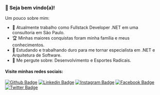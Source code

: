 ### 👋 Seja bem vindo(a)!

Um pouco sobre mim:

- 🔭 Atualmente trabalho como Fullstack Developer .NET em uma consultoria em São Paulo.
- :trophy: Minhas maiores conquistas foram minha família e meus conhecimentos.
- :muscle: Estudando e trabalhando duro para me tornar especialista em .NET e Arquitetura de Software.
- 💬 Me pergute sobre: Desenvolvimento e Esportes Radicais.

#### Visite minhas redes sociais:
[![Github Badge](https://img.shields.io/badge/-Github-000?style=flat-square&logo=Github&logoColor=white&link=https://github.com/marcelbelato)](https://github.com/marcelbelato)
[![Linkedin Badge](https://img.shields.io/badge/-LinkedIn-blue?style=flat-square&logo=Linkedin&logoColor=white&link=https://www.linkedin.com/in/marcel-belato-corr%C3%AAa-ba89822a/)](https://www.linkedin.com/in/marcel-belato-corr%C3%AAa-ba89822a/)
[![Instagram Badge](https://img.shields.io/badge/-Instagram-C13584?style=flat-square&labelColor=C13584&logo=instagram&logoColor=white&link=https://www.instagram.com/marcelbelato/)](https://www.instagram.com/marcelbelato/)
[![Facebook Badge](https://img.shields.io/badge/-Facebook-blue?style=flat-square&labelColor=blue&logo=facebook&logoColor=white&link=https://www.facebook.com/marcel.belato.5/)](https://www.facebook.com/marcel.belato.5/)
[![Twitter Badge](https://img.shields.io/badge/-Twitter-blue?style=flat-square&labelColor=blue&logo=twitter&logoColor=white&link=https://twitter.com/marcelbelato)](https://twitter.com/marcelbelato)
